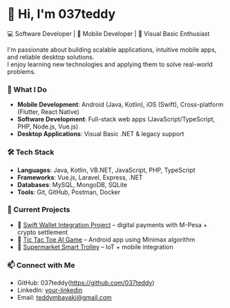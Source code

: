 # 👋 Hi, I'm 037teddy

💻 Software Developer | 📱 Mobile Developer | 🔹 Visual Basic Enthusiast  

I'm passionate about building scalable applications, intuitive mobile apps, and reliable desktop solutions.  
I enjoy learning new technologies and applying them to solve real-world problems.

### 🚀 What I Do
- **Mobile Development**: Android (Java, Kotlin), iOS (Swift), Cross-platform (Flutter, React Native)  
- **Software Development**: Full-stack web apps (JavaScript/TypeScript, PHP, Node.js, Vue.js)  
- **Desktop Applications**: Visual Basic .NET & legacy support  

### 🛠️ Tech Stack
- **Languages**: Java, Kotlin, VB.NET, JavaScript, PHP, TypeScript  
- **Frameworks**: Vue.js, Laravel, Express, .NET  
- **Databases**: MySQL, MongoDB, SQLite  
- **Tools**: Git, GitHub, Postman, Docker  

### 📌 Current Projects
- 🚧 [Swift Wallet Integration Project](#) – digital payments with M-Pesa + crypto settlement  
- 📱 [Tic Tac Toe AI Game](#) – Android app using Minimax algorithm  
- 🛒 [Supermarket Smart Trolley](#) – IoT + mobile integration  

### 📫 Connect with Me
- GitHub: 037teddy(https://github.com/037teddy)  
- LinkedIn: [your-linkedin](#)  
- Email: teddymbayaki@gmail.com 
